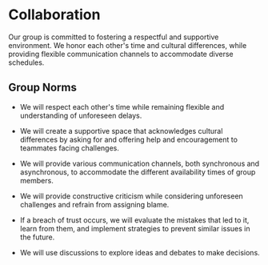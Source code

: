 # Collaboration

Our group is committed to fostering a respectful and supportive environment. 
We honor each other's time and cultural differences, while providing flexible 
communication channels to accommodate diverse schedules.

## Group Norms

- We will respect each other's time while remaining flexible and understanding 
  of unforeseen delays.

- We will create a supportive space that acknowledges cultural differences by 
  asking for and offering help and encouragement to teammates facing challenges.

- We will provide various communication channels, both synchronous and 
  asynchronous, to accommodate the different availability times of group members.

- We will provide constructive criticism while considering unforeseen challenges 
  and refrain from assigning blame.

- If a breach of trust occurs, we will evaluate the mistakes that led to it, 
  learn from them, and implement strategies to prevent similar issues in the future.

- We will use discussions to explore ideas and debates to make decisions.
